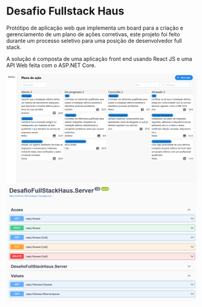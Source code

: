 # Desafio Fullstack Haus

Protótipo de aplicação web que implementa um board para a criação e gerenciamento de um plano de ações corretivas, este projeto foi feito durante um processo seletivo para uma posição de desenvolvedor full stack.

A solução é composta de uma aplicação front end usando React JS e uma API Web feita com o ASP.NET Core.

![image](preview_front.png)
![image](preview_api.png)